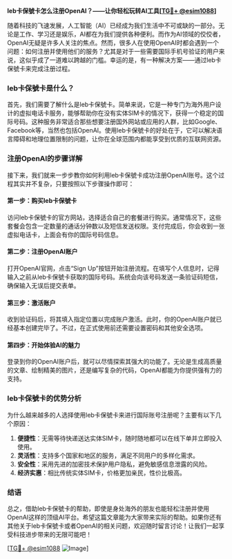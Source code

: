 **leb卡保號卡怎么注册OpenAI？——让你轻松玩转AI工具[[TG💪+ @esim1088](https://t.me/s/esim1088)]**

随着科技的飞速发展，人工智能（AI）已经成为我们生活中不可或缺的一部分。无论是工作、学习还是娱乐，AI都在为我们提供各种便利。而作为AI领域的佼佼者，OpenAI无疑是许多人关注的焦点。然而，很多人在使用OpenAI时都会遇到一个问题：如何注册并使用他们的服务？尤其是对于一些需要国际手机号验证的用户来说，这似乎成了一道难以跨越的门槛。幸运的是，有一种解决方案——通过leb卡保號卡来完成注册过程。

### leb卡保號卡是什么？

首先，我们需要了解什么是leb卡保號卡。简单来说，它是一种专门为海外用户设计的虚拟电话卡服务，能够帮助你在没有实体SIM卡的情况下，获得一个稳定的国际号码。这种服务非常适合那些想要注册国外网站或应用的人群，比如Google、Facebook等，当然也包括OpenAI。使用leb卡保號卡的好处在于，它可以解决语言障碍和地理位置限制的问题，让你在全球范围内都能享受到优质的互联网资源。

### 注册OpenAI的步骤详解

接下来，我们就来一步步教你如何利用leb卡保號卡成功注册OpenAI账号。这个过程其实并不复杂，只要按照以下步骤操作即可：

#### 第一步：购买leb卡保號卡
访问leb卡保號卡的官方网站，选择适合自己的套餐进行购买。通常情况下，这些套餐会包含一定数量的通话分钟数以及短信发送权限。支付完成后，你会收到一张虚拟电话卡，上面会有你的国际号码信息。

#### 第二步：注册OpenAI账户
打开OpenAI官网，点击“Sign Up”按钮开始注册流程。在填写个人信息时，记得输入之前从leb卡保號卡获取的国际号码。系统会向该号码发送一条验证码短信，确保输入无误后提交表单。

#### 第三步：激活账户
收到验证码后，将其填入指定位置以完成账户激活。此时，你的OpenAI账户就已经基本创建完毕了。不过，在正式使用前还需要设置密码和其他安全选项。

#### 第四步：开始体验AI的魅力
登录到你的OpenAI账户后，就可以尽情探索其强大的功能了。无论是生成高质量的文章、绘制精美的图片，还是编写复杂的代码，OpenAI都能为你提供强有力的支持。

### leb卡保號卡的优势分析

为什么越来越多的人选择使用leb卡保號卡来进行国际账号注册呢？主要有以下几个原因：

1. **便捷性**：无需等待快递送达实体SIM卡，随时随地都可以在线下单并立即投入使用。
2. **灵活性**：支持多个国家和地区的服务，满足不同用户的多样化需求。
3. **安全性**：采用先进的加密技术保护用户隐私，避免敏感信息泄露的风险。
4. **经济实惠**：相比传统实体SIM卡，价格更加亲民，性价比极高。

### 结语

总之，借助leb卡保號卡的帮助，即使是身处海外的朋友也能轻松注册并使用OpenAI这样的顶级AI平台。希望这篇文章能为大家带来实际的帮助。如果你还有其他关于leb卡保號卡或者OpenAI的相关问题，欢迎随时留言讨论！让我们一起享受科技进步带来的无限可能吧！

[[TG💪+ @esim1088](https://t.me/s/esim1088) ![Image](https://i.postimg.cc/4NQfJmqS/Snipaste-2025-05-13-00-14-12.png)]